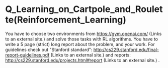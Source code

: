 # Q_Learning_on_Cartpole_and_Roulette(Reinforcement_Learning)
You have to choose two environments from https://gym.openai.com/ (Links to an external site.) and solve those tasks with RL algorithms. You have to write a 5 page (strict) long report about the problem, and your work. For guidelines check out "Stanford standard": http://cs229.stanford.edu/final-report-guidelines.pdf (Links to an external site.) and reports: http://cs229.stanford.edu/projects.html#report (Links to an external site.) .

